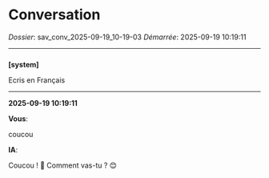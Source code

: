 # Conversation
_Dossier_: sav_conv_2025-09-19_10-19-03
_Démarrée_: 2025-09-19 10:19:11

---

###   
**[system]**


Ecris en Français


---
**2025-09-19 10:19:11**

**Vous**:

coucou

**IA**:

Coucou ! 👋  Comment vas-tu ? 😊
